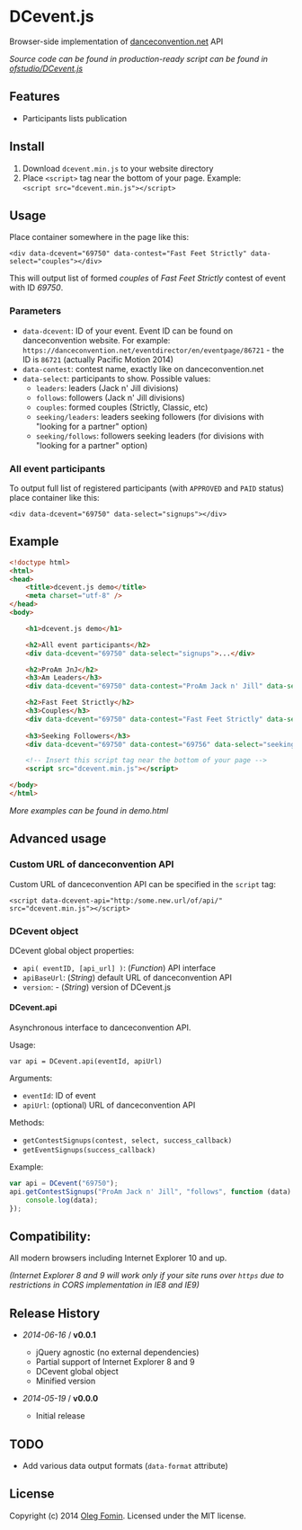 DCevent.js
===
Browser-side implementation of   [danceconvention.net](https://danceconvention.net/) API

_Source code can be found in production-ready script can be found in 
[ofstudio/DCevent.js](https://github.com/ofstudio/DCevent.js)_


## Features
- Participants lists publication

## Install

1. Download `dcevent.min.js` to your website directory
2. Place `<script>` tag near the bottom of your page. Example:     
`<script src="dcevent.min.js"></script>`

## Usage

Place container somewhere in the page like this:

`<div data-dcevent="69750" data-contest="Fast Feet Strictly" data-select="couples"></div>`

This will output list of formed _couples_ of _Fast Feet Strictly_ contest of event with ID _69750_.

### Parameters 
- `data-dcevent`: ID of your event. Event ID can be found on danceconvention website. For example:    
`https://danceconvention.net/eventdirector/en/eventpage/86721` - the ID is `86721` (actually Pacific Motion 2014)
- `data-contest`: contest name, exactly like on danceconvention.net
- `data-select`: participants to show. Possible values: 
    - `leaders`: leaders (Jack n' Jill divisions)
    - `follows`: followers (Jack n' Jill divisions)
    - `couples`: formed couples (Strictly, Classic, etc)
    - `seeking/leaders`: leaders seeking followers (for divisions with "looking for a partner" option)
    - `seeking/follows`: followers seeking leaders (for divisions with "looking for a partner" option)
    
### All event participants

To output full list of registered participants (with `APPROVED` and `PAID` status) place container like this:

`<div data-dcevent="69750" data-select="signups"></div>`

## Example
```html
<!doctype html>
<html>
<head>
    <title>dcevent.js demo</title>
    <meta charset="utf-8" />
</head>
<body>

    <h1>dcevent.js demo</h1>

    <h2>All event participants</h2>
    <div data-dcevent="69750" data-select="signups">...</div>

    <h2>ProAm JnJ</h2>
    <h3>Am Leaders</h3>
    <div data-dcevent="69750" data-contest="ProAm Jack n' Jill" data-select="leaders">...</div>

    <h2>Fast Feet Strictly</h2>
    <h3>Couples</h3>
    <div data-dcevent="69750" data-contest="Fast Feet Strictly" data-select="couples">...</div>
    
    <h3>Seeking Followers</h3>
    <div data-dcevent="69750" data-contest="69756" data-select="seeking/follows">...</div>

    <!-- Insert this script tag near the bottom of your page -->
    <script src="dcevent.min.js"></script>

</body>
</html>

```

_More examples can be found in demo.html_

## Advanced usage

### Custom URL of danceconvention API

Custom URL of danceconvention API can be specified in the `script` tag:
 
`<script data-dcevent-api="http:/some.new.url/of/api/" src="dcevent.min.js"></script>`


### DCevent object 

DCevent global object properties:

- `api( eventID, [api_url] )`: (_Function_) API interface
- `apiBaseUrl`: (_String_) default URL of danceconvention API
- `version`: - (_String_) version of DCevent.js

#### DCevent.api

Asynchronous interface to danceconvention API.

Usage:

`var api = DCevent.api(eventId, apiUrl)`

Arguments:

- `eventId`: ID of event
- `apiUrl`: (optional) URL of danceconvention API

Methods: 

- `getContestSignups(contest, select, success_callback)`
- `getEventSignups(success_callback)`


Example:

```javascript
var api = DCevent("69750"); 
api.getContestSignups("ProAm Jack n' Jill", "follows", function (data) {
    console.log(data);
});
```

## Compatibility:

All modern browsers including Internet Explorer 10 and up.

_(Internet Explorer 8 and 9 will work only if your site runs over `https` due to restrictions 
in CORS implementation in IE8 and IE9)_

 

## Release History

* _2014-06-16_ / **v0.0.1**   

    - jQuery agnostic (no external dependencies)
    - Partial support of Internet Explorer 8 and 9
    - DCevent global object
    - Minified version
    
* _2014-05-19_  / **v0.0.0**
    - Initial release
 

## TODO

- Add various data output formats (`data-format` attribute)

## License

Copyright (c) 2014 [Oleg Fomin](mailto:ofstudio@gmail.com). Licensed under the MIT license.
